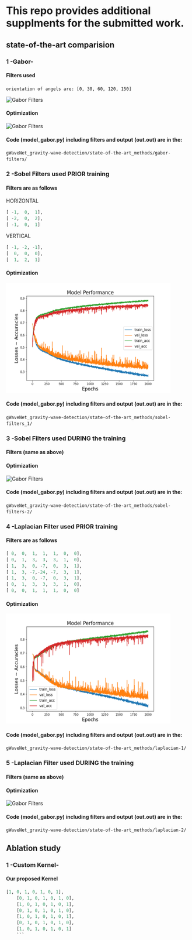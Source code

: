 # This repo provides additional supplments for the submitted work.

## state-of-the-art comparision
### 1 -Gabor-
#### Filters used 
```orientation of angels are: [0, 30, 60, 120, 150]```

<img src="/state-of-the-art_methods/gabor-filters/gabor_filters.png" alt="Gabor Filters" width="600" height="150">

#### Optimization 

<img src="/state-of-the-art_methods/gabor-filters/comb_.png" alt="Gabor Filters" width="450" height="300">

#### Code (model_gabor.py) including filters and output (out.out) are in the:

```gWaveNet_gravity-wave-detection/state-of-the-art_methods/gabor-filters/```

### 2 -Sobel Filters used PRIOR training
#### Filters are as follows
HORIZONTAL
 ```python
 [ -1,  0,  1],
 [ -2,  0,  2],
 [ -1,  0,  1]
 ```
VERTICAL
```python
[ -1, -2, -1],
[  0,  0,  0],
[  1,  2,  1]
```

#### Optimization 

<img src="/state-of-the-art_methods/sobel-filters_1/comb_.png" alt="Gabor Filters" width="450" height="300">

#### Code (model_gabor.py) including filters and output (out.out) are in the:

```gWaveNet_gravity-wave-detection/state-of-the-art_methods/sobel-filters_1/```

### 3 -Sobel Filters used DURING the training
#### Filters (same as above)
#### Optimization 

<img src="/state-of-the-art_methods/sobel-filters-2/comb_.png" alt="Gabor Filters" width="450" height="300">

#### Code (model_gabor.py) including filters and output (out.out) are in the:

```gWaveNet_gravity-wave-detection/state-of-the-art_methods/sobel-filters-2/```

### 4 -Laplacian Filter used PRIOR training
#### Filters are as follows
 ```python
 [ 0,  0,  1,  1,  1,  0,  0],
 [ 0,  1,  3,  3,  3,  1,  0],
 [ 1,  3,  0, -7,  0,  3,  1],
 [ 1,  3, -7,-24, -7,  3,  1],
 [ 1,  3,  0, -7,  0,  3,  1],
 [ 0,  1,  3,  3,  3,  1,  0],
 [ 0,  0,  1,  1,  1,  0,  0]
 ```
#### Optimization 

<img src="/state-of-the-art_methods/laplacian-1/comb_.png" alt="Gabor Filters" width="450" height="300">

#### Code (model_gabor.py) including filters and output (out.out) are in the:

```gWaveNet_gravity-wave-detection/state-of-the-art_methods/laplacian-1/```

### 5 -Laplacian Filter used DURING the training
#### Filters (same as above)
#### Optimization 

<img src="/state-of-the-art_methods/laplacian-2/comb.png" alt="Gabor Filters" width="450" height="300">

#### Code (model_gabor.py) including filters and output (out.out) are in the:

```gWaveNet_gravity-wave-detection/state-of-the-art_methods/laplacian-2/```

## Ablation study
### 1 -Custom Kernel-
#### Our proposed Kernel
```python
[1, 0, 1, 0, 1, 0, 1],
    [0, 1, 0, 1, 0, 1, 0],
    [1, 0, 1, 0, 1, 0, 1],
    [0, 1, 0, 1, 0, 1, 0],
    [1, 0, 1, 0, 1, 0, 1],
    [0, 1, 0, 1, 0, 1, 0],
    [1, 0, 1, 0, 1, 0, 1]
    ```
